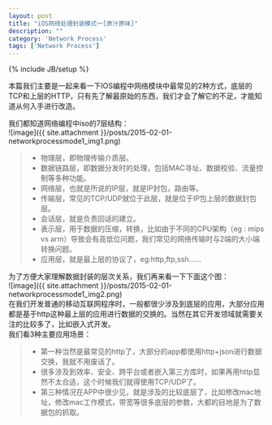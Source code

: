 ```yaml
---
layout: post
title: "iOS网络处理封装模式一[原汁原味]"
description: ""
category: 'Network Process'
tags: ['Network Process']
---
```

{% include JB/setup %}

本篇我们主要是一起来看一下IOS编程中网络模块中最常见的2种方式，底层的TCP和上层的HTTP，只有先了解最原始的东西，我们才会了解它的不足，才能知道从何入手进行改造。

<!--more-->
我们都知道网络编程中iso的7层结构：  
![image]({{ site.attachment }}/posts/2015-02-01-networkprocessmode1_img1.png)   

>    
  > * 物理层，即物理传输介质层。   
  > * 数据链路层，即数据分发时的处理，包括MAC寻址、数据校验、流量控制等多种功能。  
  > * 网络层，也就是所说的IP层，就是IP封包，路由等。  
  > * 传输层，常见的TCP/UDP就位于此层，就是位于IP包上层的数据封包层。   
  > * 会话层，就是负责回话的建立。    
  > * 表示层，用于数据的压缩，转换，比如由于不同的CPU架构（eg : mips vs arm）导致会有高低位问题，我们常见的网络传输时与2端的大小端转换问题。  
  > * 应用层，就是最上层的协议了，eg:http,ftp,ssh......  

为了方便大家理解数据封装的层次关系，我们再来看一下下面这个图：      
![image]({{ site.attachment }}/posts/2015-02-01-networkprocessmode1_img2.png)    
在我们开发普通的移动互联网程序时，一般都很少涉及到底层的应用，大部分应用都是基于http这种最上层的应用进行数据的交换的。当然在其它开发领域就需要关注的比较多了，比如嵌入式开发。    
我们看3种主要应用场景： 

> * 第一种当然是最常见的http了，大部分的app都使用http+json进行数据交换，我就不用废话了。    
> * 很多涉及到效率、安全、跨平台或者嵌入第三方库时，如果再用http显然不太合适，这个时候我们就得使用TCP/UDP了。  
> * 第三种情况在APP中很少见，就是涉及的比较底层了，比如修改mac地址，修改mac工作模式，带宽等很多底层的参数，大都的目地是为了数据包的抓取。    





